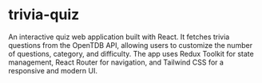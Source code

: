 # trivia-quiz

An interactive quiz web application built with React. It fetches trivia questions from the OpenTDB API, allowing users to customize the number of questions, category, and difficulty. The app uses Redux Toolkit for state management, React Router for navigation, and Tailwind CSS for a responsive and modern UI.
